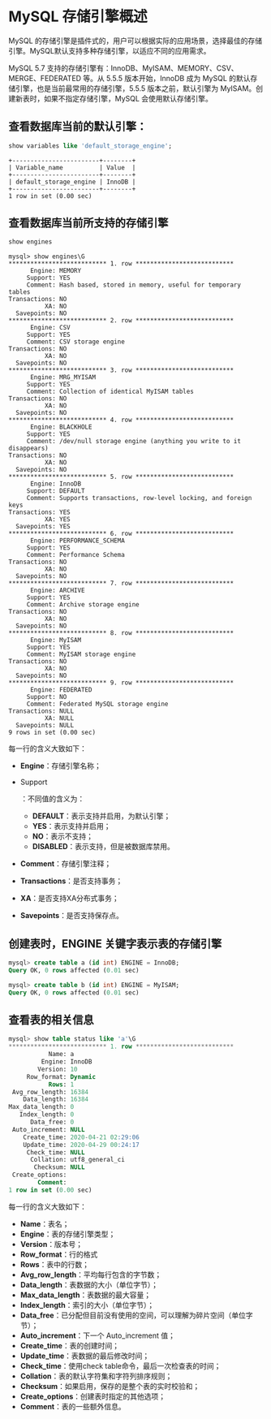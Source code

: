# MySQL 存储引擎概述

MySQL 的存储引擎是插件式的，用户可以根据实际的应用场景，选择最佳的存储引擎。MySQL默认支持多种存储引擎，以适应不同的应用需求。

MySQL 5.7 支持的存储引擎有：InnoDB、MyISAM、MEMORY、CSV、MERGE、FEDERATED 等。从 5.5.5 版本开始，InnoDB 成为 MySQL 的默认存储引擎，也是当前最常用的存储引擎，5.5.5 版本之前，默认引擎为 MyISAM。创建新表时，如果不指定存储引擎，MySQL 会使用默认存储引擎。

## 查看数据库当前的默认引擎：

```sql
show variables like 'default_storage_engine';
```

```shell
+------------------------+--------+
| Variable_name          | Value  |
+------------------------+--------+
| default_storage_engine | InnoDB |
+------------------------+--------+
1 row in set (0.00 sec)
```

## 查看数据库当前所支持的存储引擎

```sql
show engines
```

```shell
mysql> show engines\G
*************************** 1. row ***************************
      Engine: MEMORY
     Support: YES
     Comment: Hash based, stored in memory, useful for temporary tables
Transactions: NO
          XA: NO
  Savepoints: NO
*************************** 2. row ***************************
      Engine: CSV
     Support: YES
     Comment: CSV storage engine
Transactions: NO
          XA: NO
  Savepoints: NO
*************************** 3. row ***************************
      Engine: MRG_MYISAM
     Support: YES
     Comment: Collection of identical MyISAM tables
Transactions: NO
          XA: NO
  Savepoints: NO
*************************** 4. row ***************************
      Engine: BLACKHOLE
     Support: YES
     Comment: /dev/null storage engine (anything you write to it disappears)
Transactions: NO
          XA: NO
  Savepoints: NO
*************************** 5. row ***************************
      Engine: InnoDB
     Support: DEFAULT
     Comment: Supports transactions, row-level locking, and foreign keys
Transactions: YES
          XA: YES
  Savepoints: YES
*************************** 6. row ***************************
      Engine: PERFORMANCE_SCHEMA
     Support: YES
     Comment: Performance Schema
Transactions: NO
          XA: NO
  Savepoints: NO
*************************** 7. row ***************************
      Engine: ARCHIVE
     Support: YES
     Comment: Archive storage engine
Transactions: NO
          XA: NO
  Savepoints: NO
*************************** 8. row ***************************
      Engine: MyISAM
     Support: YES
     Comment: MyISAM storage engine
Transactions: NO
          XA: NO
  Savepoints: NO
*************************** 9. row ***************************
      Engine: FEDERATED
     Support: NO
     Comment: Federated MySQL storage engine
Transactions: NULL
          XA: NULL
  Savepoints: NULL
9 rows in set (0.00 sec)
```

每一行的含义大致如下：

- **Engine**：存储引擎名称；

- Support

  ：不同值的含义为：

  - **DEFAULT**：表示支持并启用，为默认引擎；
  - **YES**：表示支持并启用；
  - **NO**：表示不支持；
  - **DISABLED**：表示支持，但是被数据库禁用。

- **Comment**：存储引擎注释；

- **Transactions**：是否支持事务；

- **XA**：是否支持XA分布式事务；

- **Savepoints**：是否支持保存点。

## 创建表时，ENGINE 关键字表示表的存储引擎

```sql
mysql> create table a (id int) ENGINE = InnoDB;
Query OK, 0 rows affected (0.01 sec)

mysql> create table b (id int) ENGINE = MyISAM;
Query OK, 0 rows affected (0.01 sec)
```

## 查看表的相关信息

```sql
mysql> show table status like 'a'\G
*************************** 1. row ***************************
           Name: a
         Engine: InnoDB
        Version: 10
     Row_format: Dynamic
           Rows: 1
 Avg_row_length: 16384
    Data_length: 16384
Max_data_length: 0
   Index_length: 0
      Data_free: 0
 Auto_increment: NULL
    Create_time: 2020-04-21 02:29:06
    Update_time: 2020-04-29 00:24:17
     Check_time: NULL
      Collation: utf8_general_ci
       Checksum: NULL
 Create_options: 
        Comment: 
1 row in set (0.00 sec)

```

每一行的含义大致如下：

- **Name**：表名；
- **Engine**：表的存储引擎类型；
- **Version**：版本号；
- **Row_format**：行的格式
- **Rows**：表中的行数；
- **Avg_row_length**：平均每行包含的字节数；
- **Data_length**：表数据的大小（单位字节）；
- **Max_data_length**：表数据的最大容量；
- **Index_length**：索引的大小（单位字节）；
- **Data_free**：已分配但目前没有使用的空间，可以理解为碎片空间（单位字节）；
- **Auto_increment**：下一个 Auto_increment 值；
- **Create_time**：表的创建时间；
- **Update_time**：表数据的最后修改时间；
- **Check_time**：使用check table命令，最后一次检查表的时间；
- **Collation**：表的默认字符集和字符列排序规则；
- **Checksum**：如果启用，保存的是整个表的实时校验和；
- **Create_options**：创建表时指定的其他选项；
- **Comment**：表的一些额外信息。